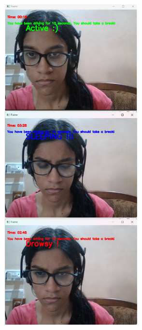 <p align="center">
  <img src="images/active.jpg" height="350">
  <img src="images/sleepy.jpg" height="350">
  <img src="images/drowsy.jpg" height="350">
</p>


